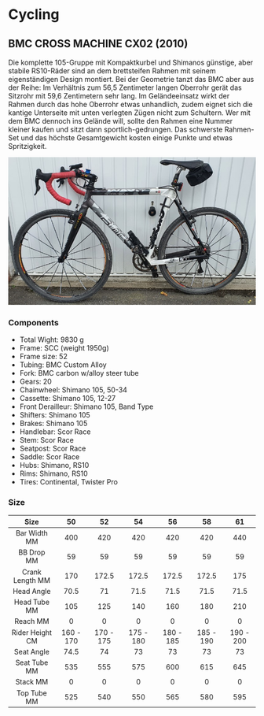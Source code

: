 # Cycling

## BMC CROSS MACHINE CX02 (2010)

Die komplette 105-Gruppe mit Kompaktkurbel und Shimanos günstige, aber stabile RS10-Räder sind an dem brettsteifen Rahmen mit seinem eigenständigen Design montiert. Bei der Geometrie tanzt das BMC aber aus der Reihe: Im Verhältnis zum 56,5 Zentimeter langen Oberrohr gerät das Sitzrohr mit 59,6 Zentimetern sehr lang. Im Geländeeinsatz wirkt der Rahmen durch das hohe Oberrohr etwas unhandlich, zudem eignet sich die kantige Unterseite mit unten verlegten Zügen nicht zum Schultern. Wer mit dem BMC dennoch ins Gelände will, sollte den Rahmen eine Nummer kleiner kaufen und sitzt dann sportlich-gedrungen. Das schwerste Rahmen-Set und das höchste Gesamtgewicht kosten einige Punkte und etwas Spritzigkeit.

![bmc_cx02](_bmc_cx02.jpg)

### Components

- Total Wight: 9830 g
- Frame: SCC (weight 1950g)
- Frame size: 52
- Tubing: BMC Custom Alloy
- Fork: BMC carbon w/alloy steer tube
- Gears: 20
- Chainwheel: Shimano 105, 50-34
- Cassette: Shimano 105, 12-27
- Front Derailleur: Shimano 105, Band Type
- Shifters: Shimano 105
- Brakes: Shimano 105
- Handlebar: Scor Race
- Stem: Scor Race
- Seatpost: Scor Race
- Saddle: Scor Race
- Hubs: Shimano, RS10
- Rims: Shimano, RS10
- Tires: Continental, Twister Pro

### Size

|        Size       |     50    |     52    |     54    |     56    |     58    |     61    |
|:-----------------:|:---------:|:---------:|:---------:|:---------:|:---------:|:---------:|
| Bar   Width MM    | 400       | 420       | 420       | 420       | 420       | 440       |
| BB Drop   MM      | 59        | 59        | 59        | 59        | 59        | 59        |
| Crank   Length MM | 170       | 172.5     | 172.5     | 172.5     | 172.5     | 175       |
| Head   Angle      | 70.5      | 71        | 71.5      | 71.5      | 71.5      | 71.5      |
| Head   Tube MM    | 105       | 125       | 140       | 160       | 180       | 210       |
| Reach MM          | 0         | 0         | 0         | 0         | 0         | 0         |
| Rider   Height CM | 160 - 170 | 170 - 175 | 175 - 180 | 180 - 185 | 185 - 190 | 190 - 200 |
| Seat   Angle      | 74.5      | 74        | 73        | 73        | 73        | 73        |
| Seat   Tube MM    | 535       | 555       | 575       | 600       | 615       | 645       |
| Stack MM          | 0         | 0         | 0         | 0         | 0         | 0         |
| Top Tube   MM     | 525       | 540       | 550       | 565       | 580       | 595       |

